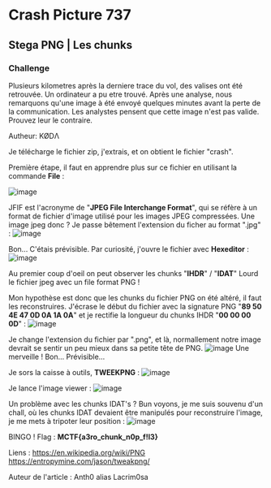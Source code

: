 # Crash Picture 737
## Stega PNG | Les chunks

### Challenge
Plusieurs kilometres après la derniere trace du vol, des valises ont été retrouvée. Un ordinateur a pu etre trouvé. Après une analyse, nous remarquons qu'une image à été envoyé quelques minutes avant la perte de la communication. Les analystes pensent que cette image n'est pas valide. Prouvez leur le contraire.

Autheur: KØDΛ

Je télécharge le fichier zip, j'extrais, et on obtient le fichier "crash".

Première étape, il faut en apprendre plus sur ce fichier en utilisant la commande **File** :

![image](https://user-images.githubusercontent.com/70716302/232286608-69ce9ac2-c5cd-4326-80ce-9a4248469a3a.png)

JFIF est l'acronyme de "**JPEG File Interchange Format**", qui se réfère à un format de fichier d'image utilisé pour les images JPEG compressées.
Une image jpeg donc ?
Je passe bêtement l'extension du ficher au format ".jpg" :
![image](https://user-images.githubusercontent.com/70716302/232286949-f650a10e-e104-48d8-9b77-f9db1c3b9ef7.png)

Bon... C'étais prévisible.
Par curiosité, j'ouvre le fichier avec **Hexeditor** :
![image](https://user-images.githubusercontent.com/70716302/232287522-c3796f3b-0d57-43bf-9090-4fc77e32565e.png)

Au premier coup d'oeil on peut observer les chunks "**IHDR**" / "**IDAT**"
Lourd le fichier jpeg avec un file format PNG !

Mon hypothèse est donc que les chunks du fichier PNG on été altéré, il faut les reconstruires.
J'écrase le début du fichier avec la signature PNG "**89 50 4E 47 0D 0A 1A 0A**" et je rectifie la longueur du chunks IHDR "**00 00 00 0D**" :
![image](https://user-images.githubusercontent.com/70716302/232288071-ee4e931b-5832-4667-9ff7-2834508df9ae.png)

Je change l'extension du fichier par ".png", et là, normallement notre image devrait se sentir un peu mieux dans sa petite tête de PNG.
![image](https://user-images.githubusercontent.com/70716302/232288156-54663415-a311-49c8-af81-6935af11a031.png)
Une merveille ! Bon... Prévisible...

Je sors la caisse à outils, **TWEEKPNG** :
![image](https://user-images.githubusercontent.com/70716302/232288336-562d930b-0b8a-4389-948f-97c60437c3a3.png)

Je lance l'image viewer :
![image](https://user-images.githubusercontent.com/70716302/232288364-e90d9bae-d6ca-45ff-8755-12f80469b867.png)

Un problème avec les chunks IDAT's ? Bun voyons, je me suis souvenu d'un chall, où les chunks IDAT devaient être manipulés pour reconstruire l'image, je me mets à tripoter leur position :
![image](https://user-images.githubusercontent.com/70716302/232288814-f091cb75-97fb-4be5-9a4b-a0ff842fc465.png)

BINGO ! Flag : **MCTF{a3ro_chunk_n0p_f!l3}**

Liens :
https://en.wikipedia.org/wiki/PNG
https://entropymine.com/jason/tweakpng/

Auteur de l'article : Anth0 alias Lacrim0sa
